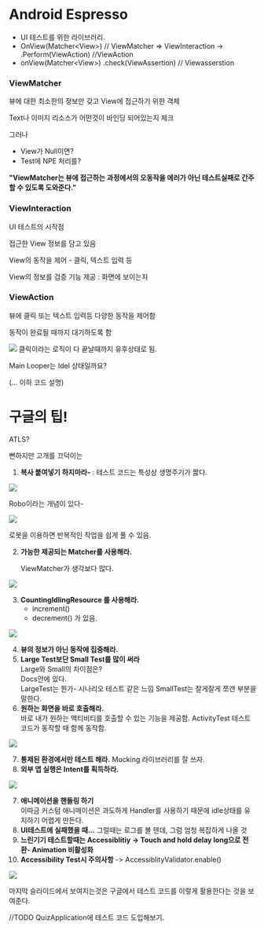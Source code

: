 # Android Espresso

- UI 테스트를 위한 라이브러리.
- OnView(Matcher\<View\>)  // ViewMatcher => ViewInteraction
  -> .Perform(ViewAction) //ViewAction
- onView(Matcher\<View>)
  .check(ViewAssertion) // Viewasserstion



### ViewMatcher

뷰에 대한 최소한의 정보만 갖고 View에 접근하기 위한 객체

Text나 이미지 리소스가 어떤것이 바인딩 되어있는지 체크

그러나

- View가 Null이면?
- Test에 NPE 처리를?

**"ViewMatcher는 뷰에 접근하는 과정에서의 오동작을 에러가 아닌 테스트실패로 간주할 수 있도록 도와준다."**

### ViewInteraction

UI 테스트의 시작점

접근한 View 정보를 담고 있음

View의 동작을 제어 - 클릭, 텍스트 입력 등

View의 정보를 검증 기능 제공 : 화면에 보이는지

### ViewAction

뷰에 클릭 또는 텍스트 입력등 다양한 동작을 제어함

동작이 완료될 때까지 대기하도록 함



![](https://ws1.sinaimg.cn/large/006tNc79gy1fyvj7okgctj313z0u0kjl.jpg) 클릭이라는 로직이 다 끝날때까지 유후상태로 됨.

Main Looper는 Idel 상태일까요?

(... 이하 코드 설명)



# 구글의 팁!

ATLS?

뻔하지만 고개를 끄덕이는

1. **복사 붙여넣기 하지마라-**
   : 테스트 코드는 특성상 생명주기가 짫다.

![](https://ws2.sinaimg.cn/large/006tNc79gy1fyvjc9n1s7j315q0qa4iv.jpg)

Robo이라는 개념이 있다-

![](https://ws1.sinaimg.cn/large/006tNc79gy1fyvjdncwsxj31680u01kx.jpg)

로봇을 이용하면 반복적인 작업을 쉽게 풀 수 있음.

2. **가능한 제공되는 Matcher를 사용해라.**

   ViewMatcher가 생각보다 많다.

![](https://ws4.sinaimg.cn/large/006tNc79gy1fyvjga94rjj312m0u07wh.jpg)

3. **CountingIdlingResource 를 사용해라.**
   - increment()
   - decrement() 가 있음.

![](https://ws2.sinaimg.cn/large/006tNc79gy1fyvjir4wbbj316g0puqqh.jpg)

4. **뷰의 정보가 아닌 동작에 집중해라.**
5. **Large Test보단 Small Test를 많이 써라**  
   Large와 Small의 차이점은?  
   Docs안에 있다.  
   LargeTest는 뭔가- 시나리오 테스트 같은 느낌
   SmallTest는 잘게잘게 쪼갠 부분을 말한다.
6. **원하는 화면을 바로 호출해라.**  
   바로 내가 원하는 액티비티를 호출할 수 있는 기능을 제공함. ActivityTest 테스트코드가 동작할 때 함께 동작함.

![](https://ws2.sinaimg.cn/large/006tNc79gy1fyvjtyf706j31a70u0hdt.jpg)

7. **통제된 환경에서만 테스트 해라.**
   Mocking 라이브러리를 잘 쓰자.
8. **외부 앱 실행은 Intent를 획득하라.**

![](https://ws4.sinaimg.cn/large/006tNc79gy1fyvjxu50qsj31ls0nstya.jpg)

7. **애니메이션을 핸들링 하기**  
   이따금 커스텀 애니메이션은 과도하게 Handler를 사용하기 때문에 idle상태를 유지하기 어렵게 만든다.
8. **UI테스트에 실패했을 때...**
   그럴때는 로그를 볼 텐데, 그럼 엄청 복잡하게 나올 것
9. **느린기기 테스트할때는 Accessiblitiy -> Touch and hold delay long으로 전환- Animation 비활성화**
10. **Accessibility Test시 주의사항** -> AccessiblityValidator.enable()



![](https://ws3.sinaimg.cn/large/006tNc79gy1fyvk70t7i7j31eh0u04qp.jpg)

마지막 슬라이드에서 보여지는것은 구글에서 테스트 코드를 이렇게 활용한다는 것을 보여준다.





//TODO QuizApplication에 테스트 코드 도입해보기.


